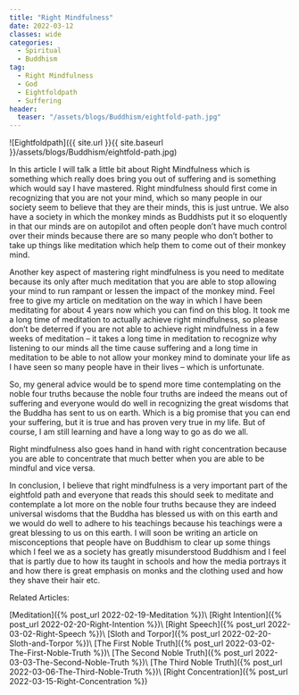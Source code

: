 ```yaml
---
title: "Right Mindfulness"
date: 2022-03-12
classes: wide
categories:
  - Spiritual 
  - Buddhism
tag:
  - Right Mindfulness 
  - God
  - Eightfoldpath
  - Suffering
header: 
  teaser: "/assets/blogs/Buddhism/eightfold-path.jpg"
---
```


![Eightfoldpath]({{ site.url }}{{ site.baseurl }}/assets/blogs/Buddhism/eightfold-path.jpg)

In this article I will talk a little bit about Right Mindfulness which is something which really does bring you out of suffering and is something which would say I have mastered. Right mindfulness should first come in recognizing that you are not your mind, which so many people in our society seem to believe that they are their minds, this is just untrue. We also have a society in which the monkey minds as Buddhists put it so eloquently in that our minds are on autopilot and often people don’t have much control over their minds because there are so many people who don’t bother to take up things like meditation which help them to come out of their monkey mind.

Another key aspect of mastering right mindfulness is you need to meditate because its only after much meditation that you are able to stop allowing your mind to run rampant or lessen the impact of the monkey mind. Feel free to give my article on meditation on the way in which I have been meditating for about 4 years now which you can find on this blog. It took me a long time of meditation to actually achieve right mindfulness, so please don’t be deterred if you are not able to achieve right mindfulness in a few weeks of meditation – it takes a long time in meditation to recognize why listening to our minds all the time cause suffering and a long time in meditation to be able to not allow your monkey mind to dominate your life as I have seen so many people have in their lives – which is unfortunate. 

So, my general advice would be to spend more time contemplating on the noble four truths because the noble four truths are indeed the means out of suffering and everyone would do well in recognizing the great wisdoms that the Buddha has sent to us on earth. Which is a big promise that you can end your suffering, but it is true and has proven very true in my life. But of course, I am still learning and have a long way to go as do we all.

Right mindfulness also goes hand in hand with right concentration because you are able to concentrate that much better when you are able to be mindful and vice versa. 

In conclusion, I believe that right mindfulness is a very important part of the eightfold path and everyone that reads this should seek to meditate and contemplate a lot more on the noble four truths because they are indeed universal wisdoms that the Buddha has blessed us with on this earth and we would do well to adhere to his teachings because his teachings were a great blessing to us on this earth. I will soon be writing an article on misconceptions that people have on Buddhism to clear up some things which I feel we as a society has greatly misunderstood Buddhism and I feel that is partly due to how its taught in schools and how the media portrays it and how there is great emphasis on monks and the clothing used and how they shave their hair etc.

Related Articles:

[Meditation]({% post_url 2022-02-19-Meditation %})\\
[Right Intention]({% post_url 2022-02-20-Right-Intention %})\\
[Right Speech]({% post_url 2022-03-02-Right-Speech %})\\
[Sloth and Torpor]({% post_url 2022-02-20-Sloth-and-Torpor %})\\
[The First Noble Truth]({% post_url 2022-03-02-The-First-Noble-Truth %})\\
[The Second Noble Truth]({% post_url 2022-03-03-The-Second-Noble-Truth %})\\
[The Third Noble Truth]({% post_url 2022-03-06-The-Third-Noble-Truth %})\\
[Right Concentration]({% post_url 2022-03-15-Right-Concentration %})

